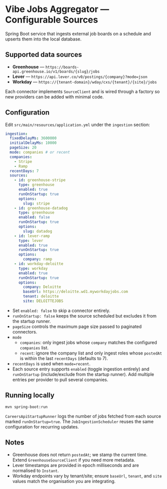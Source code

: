 # Vibe Jobs Aggregator — Configurable Sources

Spring Boot service that ingests external job boards on a schedule and upserts them into the local database.

## Supported data sources
- **Greenhouse** — `https://boards-api.greenhouse.io/v1/boards/{slug}/jobs`
- **Lever** — `https://api.lever.co/v0/postings/{company}?mode=json`
- **Workday** — `https://{tenant-domain}/wday/cxs/{tenant}/{site}/jobs`

Each connector implements `SourceClient` and is wired through a factory so new providers can be added with minimal code.

## Configuration
Edit `src/main/resources/application.yml` under the `ingestion` section:

```yaml
ingestion:
  fixedDelayMs: 3600000
  initialDelayMs: 10000
  pageSize: 20
  mode: companies # or recent
  companies:
    - Stripe
    - Ramp
  recentDays: 7
  sources:
    - id: greenhouse-stripe
      type: greenhouse
      enabled: true
      runOnStartup: true
      options:
        slug: stripe
    - id: greenhouse-datadog
      type: greenhouse
      enabled: false
      runOnStartup: true
      options:
        slug: datadog
    - id: lever-ramp
      type: lever
      enabled: true
      runOnStartup: true
      options:
        company: ramp
    - id: workday-deloitte
      type: workday
      enabled: true
      runOnStartup: true
      options:
        company: Deloitte
        baseUrl: https://deloitte.wd1.myworkdayjobs.com
        tenant: deloitte
        site: DELOITTEJOBS
```

- Set `enabled: false` to skip a connector entirely.
- `runOnStartup: false` keeps the source scheduled but excludes it from the startup runner.
- `pageSize` controls the maximum page size passed to paginated connectors.
- `mode`
  - `companies`: only ingest jobs whose `company` matches the configured `companies` list.
  - `recent`: ignore the company list and only ingest roles whose `postedAt` is within the last `recentDays` (defaults to 7).
- `recentDays` is used when `mode=recent`.
- Each source entry supports `enabled` (toggle ingestion entirely) and `runOnStartup` (include/exclude from the startup runner). Add multiple entries per provider to pull several companies.

## Running locally
```
mvn spring-boot:run
```

`CareersApiStartupRunner` logs the number of jobs fetched from each source marked `runOnStartup=true`. The `JobIngestionScheduler` reuses the same configuration for recurring updates.

## Notes
- Greenhouse does not return `postedAt`; we stamp the current time. Extend `GreenhouseSourceClient` if you need more metadata.
- Lever timestamps are provided in epoch milliseconds and are normalised to `Instant`.
- Workday endpoints vary by tenant/site; ensure `baseUrl`, `tenant`, and `site` values match the organisation you are integrating.
